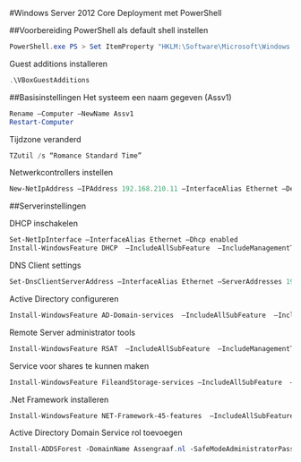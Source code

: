 #Windows Server 2012 Core Deployment met PowerShell

##Voorbereiding
PowerShell als default shell instellen
```Powershell
PowerShell.exe PS > Set ItemProperty "HKLM:\Software\Microsoft\Windows NT\ CurrentVersion\winlogon" Shell PowerShell.exe
```

Guest additions installeren
```Powershell
.\VBoxGuestAdditions
```


##Basisinstellingen
Het systeem een naam gegeven (Assv1)
```Powershell
Rename –Computer –NewName Assv1
Restart-Computer
```

Tijdzone veranderd
```Powershell
TZutil /s “Romance Standard Time”
```

Netwerkcontrollers instellen
```Powershell
New-NetIpAddress –IPAddress 192.168.210.11 –InterfaceAlias Ethernet –DefaultGateway 192.168.210.1 –AddressFamily Ipv4 –PrefixLength 24
```


##Serverinstellingen

DHCP inschakelen
```Powershell
Set-NetIpInterface –InterfaceAlias Ethernet –Dhcp enabled
Install-WindowsFeature DHCP  –IncludeAllSubFeature  –IncludeManagementTools 
```

DNS Client settings
```Powershell
Set-DnsClientServerAddress –InterfaceAlias Ethernet –ServerAddresses 192.168.110.1
```

Active Directory configureren
```Powershell
Install-WindowsFeature AD-Domain-services  –IncludeAllSubFeature  –IncludeManagementTools
```

Remote Server administrator tools
```Powershell
Install-WindowsFeature RSAT  –IncludeAllSubFeature  –IncludeManagementTools
```

Service voor shares te kunnen maken
```Powershell
Install-WindowsFeature FileandStorage-services –IncludeAllSubFeature  –IncludeManagementTools
```

.Net Framework installeren
```Powershell
Install-WindowsFeature NET-Framework-45-features  –IncludeAllSubFeature  –IncludeManagementTools
```

Active Directory Domain Service rol toevoegen
```Powershell
Install‑ADDSForest ‑DomainName Assengraaf.nl ‑SafeModeAdministratorPassword (ConvertTo‑SecureString Test123 ‑AsPlainText ‑Force) -DomainMode Win2012 ‑DomainNetbiosname Assengraaf ‑ForestMode Win2012 ‑InstallDNS
```


